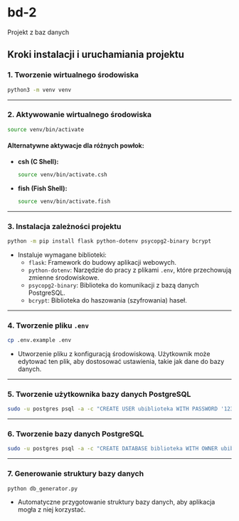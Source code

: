 # bd-2
Projekt z baz danych

## Kroki instalacji i uruchamiania projektu

### 1. Tworzenie wirtualnego środowiska
```bash
python3 -m venv venv
```

---

### 2. Aktywowanie wirtualnego środowiska
```bash
source venv/bin/activate
```

#### Alternatywne aktywacje dla różnych powłok:
- **csh (C Shell):**
  ```bash
  source venv/bin/activate.csh
  ```
- **fish (Fish Shell):**
  ```bash
  source venv/bin/activate.fish
  ```

---

### 3. Instalacja zależności projektu
```bash
python -m pip install flask python-dotenv psycopg2-binary bcrypt
```
- Instaluje wymagane biblioteki:
  - `flask`: Framework do budowy aplikacji webowych.
  - `python-dotenv`: Narzędzie do pracy z plikami `.env`, które przechowują zmienne środowiskowe.
  - `psycopg2-binary`: Biblioteka do komunikacji z bazą danych PostgreSQL.
  - `bcrypt`: Biblioteka do haszowania (szyfrowania) haseł.

---

### 4. Tworzenie pliku `.env`
```bash
cp .env.example .env
```
- Utworzenie pliku z konfiguracją środowiskową. Użytkownik może edytować ten plik, aby dostosować ustawienia, takie jak dane do bazy danych.

---

### 5. Tworzenie użytkownika bazy danych PostgreSQL
```bash
sudo -u postgres psql -a -c "CREATE USER ubiblioteka WITH PASSWORD '123454321';"
```

---

### 6. Tworzenie bazy danych PostgreSQL
```bash
sudo -u postgres psql -a -c "CREATE DATABASE biblioteka WITH OWNER ubiblioteka;"
```

---

### 7. Generowanie struktury bazy danych
```bash
python db_generator.py
```
- Automatyczne przygotowanie struktury bazy danych, aby aplikacja mogła z niej korzystać.
